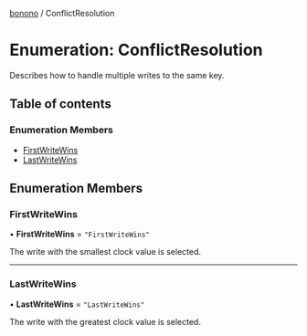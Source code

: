 [bonono](../README.md) / ConflictResolution

# Enumeration: ConflictResolution

Describes how to handle multiple writes to the same key.

## Table of contents

### Enumeration Members

- [FirstWriteWins](ConflictResolution.md#firstwritewins)
- [LastWriteWins](ConflictResolution.md#lastwritewins)

## Enumeration Members

### FirstWriteWins

• **FirstWriteWins** = ``"FirstWriteWins"``

The write with the smallest clock value is selected.

___

### LastWriteWins

• **LastWriteWins** = ``"LastWriteWins"``

The write with the greatest clock value is selected.
